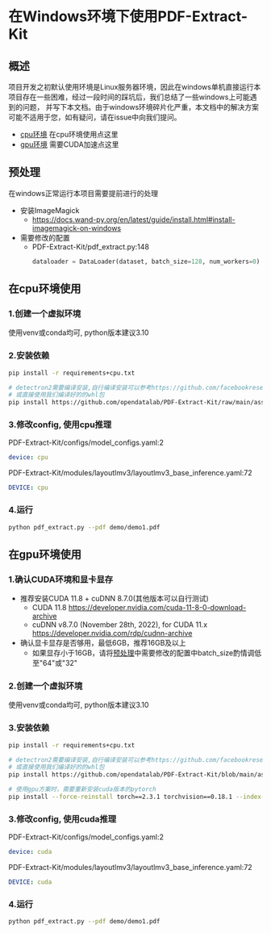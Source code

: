 # 在Windows环境下使用PDF-Extract-Kit

## 概述

项目开发之初默认使用环境是Linux服务器环境，因此在windows单机直接运行本项目存在一些困难，经过一段时间的踩坑后，我们总结了一些windows上可能遇到的问题，
并写下本文档。由于windows环境碎片化严重，本文档中的解决方案可能不适用于您，如有疑问，请在issue中向我们提问。

- [cpu环境](#在cpu环境使用)  在cpu环境使用点这里
- [gpu环境](#在gpu环境使用)  需要CUDA加速点这里

## 预处理

在windows正常运行本项目需要提前进行的处理
- 安装ImageMagick
  - https://docs.wand-py.org/en/latest/guide/install.html#install-imagemagick-on-windows
- 需要修改的配置
  - PDF-Extract-Kit/pdf_extract.py:148 
    ```python
    dataloader = DataLoader(dataset, batch_size=128, num_workers=0)
    ```
    
## 在cpu环境使用

### 1.创建一个虚拟环境

使用venv或conda均可, python版本建议3.10

### 2.安装依赖

```bash
pip install -r requirements+cpu.txt

# detectron2需要编译安装,自行编译安装可以参考https://github.com/facebookresearch/detectron2/issues/5114
# 或直接使用我们编译好的的whl包
pip install https://github.com/opendatalab/PDF-Extract-Kit/raw/main/assets/whl/detectron2-0.6-cp310-cp310-win_amd64.whl
```

### 3.修改config, 使用cpu推理

PDF-Extract-Kit/configs/model_configs.yaml:2
```yaml
device: cpu
```
PDF-Extract-Kit/modules/layoutlmv3/layoutlmv3_base_inference.yaml:72
```yaml
DEVICE: cpu
```

### 4.运行

```bash
python pdf_extract.py --pdf demo/demo1.pdf
```

## 在gpu环境使用

### 1.确认CUDA环境和显卡显存

- 推荐安装CUDA 11.8 + cuDNN 8.7.0(其他版本可以自行测试)
  - CUDA 11.8
  https://developer.nvidia.com/cuda-11-8-0-download-archive
  - cuDNN v8.7.0 (November 28th, 2022), for CUDA 11.x
  https://developer.nvidia.com/rdp/cudnn-archive
- 确认显卡显存是否够用，最低6GB，推荐16GB及以上 
  - 如果显存小于16GB，请将[预处理](#预处理)中需要修改的配置中batch_size酌情调低至"64"或"32"


### 2.创建一个虚拟环境

使用venv或conda均可, python版本建议3.10

### 3.安装依赖

```bash
pip install -r requirements+cpu.txt

# detectron2需要编译安装,自行编译安装可以参考https://github.com/facebookresearch/detectron2/issues/5114
# 或直接使用我们编译好的的whl包
pip install https://github.com/opendatalab/PDF-Extract-Kit/blob/main/assets/whl/detectron2-0.6-cp310-cp310-win_amd64.whl

# 使用gpu方案时，需要重新安装cuda版本的pytorch
pip install --force-reinstall torch==2.3.1 torchvision==0.18.1 --index-url https://download.pytorch.org/whl/cu118
```

### 3.修改config, 使用cuda推理

PDF-Extract-Kit/configs/model_configs.yaml:2
```yaml
device: cuda
```
PDF-Extract-Kit/modules/layoutlmv3/layoutlmv3_base_inference.yaml:72
```yaml
DEVICE: cuda
```

### 4.运行

```bash
python pdf_extract.py --pdf demo/demo1.pdf
```
